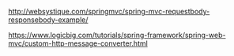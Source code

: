 http://websystique.com/springmvc/spring-mvc-requestbody-responsebody-example/

https://www.logicbig.com/tutorials/spring-framework/spring-web-mvc/custom-http-message-converter.html
